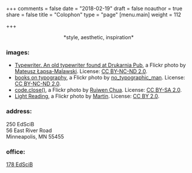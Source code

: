 +++
comments = false
date = "2018-02-19"
draft = false
noauthor = true
share = false
title = "Colophon"
type = "page"
[menu.main]
weight = 112

+++

<center>*style, aesthetic, inspiration*</center>

### images: 

- [Typewriter. An old typewriter found at Drukarnia Pub](https://www.flickr.com/photos/munhitsu/4162953165), a Flickr photo by [Mateusz Łapsa-Malawski](https://www.flickr.com/photos/munhitsu/). License: [CC BY-NC-ND 2.0](https://creativecommons.org/licenses/by-nc-nd/2.0/).
- [books on typography](https://www.flickr.com/photos/kusamakura/4018438577/), a Flickr photo by [no_typographic_man](https://www.flickr.com/photos/kusamakura/). License: [CC BY-NC-ND 2.0](https://creativecommons.org/licenses/by-nc-nd/2.0/).
- [code.close()](https://www.flickr.com/photos/ruiwen/3260095534/), a Flickr photo by [Ruiwen Chua](https://www.flickr.com/photos/ruiwen/). License: [CC BY-SA 2.0](https://creativecommons.org/licenses/by-sa/2.0/).
- [Light Reading](https://www.flickr.com/photos/quattrostagioni/6363562459/), a Flickr photo by [Martin](https://www.flickr.com/photos/quattrostagioni/). License: [CC BY 2.0](https://creativecommons.org/licenses/by/2.0/).



### address: 

250 EdSciB <br/>
56 East River Road <br />
Minneapolis, MN 55455


### office:

[178 EdSciB](https://www.google.com/maps/place/Education+Sciences+Building/@44.9784043,-93.2394586,17z/data=!3m1!4b1!4m2!3m1!1s0x52b32d136a8cd98d:0x45656dac481b9150)